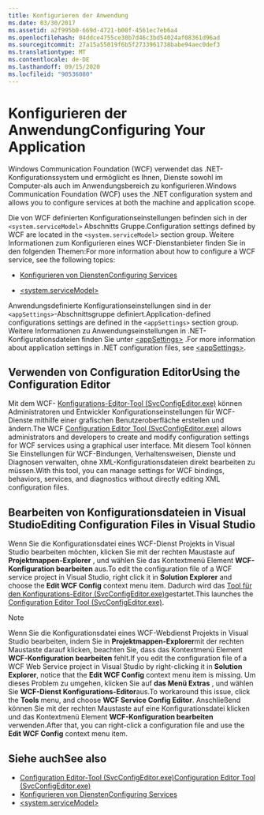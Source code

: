 ```yaml
---
title: Konfigurieren der Anwendung
ms.date: 03/30/2017
ms.assetid: a2f995b0-669d-4721-b00f-4561ec7eb6a4
ms.openlocfilehash: 04ddce4755ce30b7d46c3bd54024af08361d96ad
ms.sourcegitcommit: 27a15a55019f6b5f2733961738babe94aec0def3
ms.translationtype: MT
ms.contentlocale: de-DE
ms.lasthandoff: 09/15/2020
ms.locfileid: "90536080"
---
```

# <a name="configuring-your-application"></a><span data-ttu-id="9240e-102">Konfigurieren der Anwendung</span><span class="sxs-lookup"><span data-stu-id="9240e-102">Configuring Your Application</span></span>
<span data-ttu-id="9240e-103">Windows Communication Foundation (WCF) verwendet das .NET-Konfigurationssystem und ermöglicht es Ihnen, Dienste sowohl im Computer-als auch im Anwendungsbereich zu konfigurieren.</span><span class="sxs-lookup"><span data-stu-id="9240e-103">Windows Communication Foundation (WCF) uses the .NET configuration system and allows you to configure services at both the machine and application scope.</span></span>  
  
 <span data-ttu-id="9240e-104">Die von WCF definierten Konfigurationseinstellungen befinden sich in der `<system.serviceModel>` Abschnitts Gruppe.</span><span class="sxs-lookup"><span data-stu-id="9240e-104">Configuration settings defined by WCF are located in the `<system.serviceModel>` section group.</span></span> <span data-ttu-id="9240e-105">Weitere Informationen zum Konfigurieren eines WCF-Dienstanbieter finden Sie in den folgenden Themen:</span><span class="sxs-lookup"><span data-stu-id="9240e-105">For more information about how to configure a WCF service, see the following topics:</span></span>  
  
- [<span data-ttu-id="9240e-106">Konfigurieren von Diensten</span><span class="sxs-lookup"><span data-stu-id="9240e-106">Configuring Services</span></span>](../configuring-services.md)  
  
- [\<system.serviceModel>](../../configure-apps/file-schema/wcf/system-servicemodel.md)  
  
 <span data-ttu-id="9240e-107">Anwendungsdefinierte Konfigurationseinstellungen sind in der `<appSettings>`-Abschnittsgruppe definiert.</span><span class="sxs-lookup"><span data-stu-id="9240e-107">Application-defined configurations settings are defined in the `<appSettings>` section group.</span></span> <span data-ttu-id="9240e-108">Weitere Informationen zu Anwendungseinstellungen in .NET-Konfigurationsdateien finden Sie unter [\<appSettings>](/previous-versions/dotnet/netframework-4.0/ms228154(v=vs.100)) .</span><span class="sxs-lookup"><span data-stu-id="9240e-108">For more information about application settings in .NET configuration files, see [\<appSettings>](/previous-versions/dotnet/netframework-4.0/ms228154(v=vs.100)).</span></span>  
  
## <a name="using-the-configuration-editor"></a><span data-ttu-id="9240e-109">Verwenden von Configuration Editor</span><span class="sxs-lookup"><span data-stu-id="9240e-109">Using the Configuration Editor</span></span>  
 <span data-ttu-id="9240e-110">Mit dem WCF- [Konfigurations-Editor-Tool (SvcConfigEditor.exe)](../configuration-editor-tool-svcconfigeditor-exe.md) können Administratoren und Entwickler Konfigurationseinstellungen für WCF-Dienste mithilfe einer grafischen Benutzeroberfläche erstellen und ändern.</span><span class="sxs-lookup"><span data-stu-id="9240e-110">The WCF [Configuration Editor Tool (SvcConfigEditor.exe)](../configuration-editor-tool-svcconfigeditor-exe.md) allows administrators and developers to create and modify configuration settings for WCF services using a graphical user interface.</span></span> <span data-ttu-id="9240e-111">Mit diesem Tool können Sie Einstellungen für WCF-Bindungen, Verhaltensweisen, Dienste und Diagnosen verwalten, ohne XML-Konfigurationsdateien direkt bearbeiten zu müssen.</span><span class="sxs-lookup"><span data-stu-id="9240e-111">With this tool, you can manage settings for WCF bindings, behaviors, services, and diagnostics without directly editing XML configuration files.</span></span>  
  
## <a name="editing-configuration-files-in-visual-studio"></a><span data-ttu-id="9240e-112">Bearbeiten von Konfigurationsdateien in Visual Studio</span><span class="sxs-lookup"><span data-stu-id="9240e-112">Editing Configuration Files in Visual Studio</span></span>  
 <span data-ttu-id="9240e-113">Wenn Sie die Konfigurationsdatei eines WCF-Dienst Projekts in Visual Studio bearbeiten möchten, klicken Sie mit der rechten Maustaste auf **Projektmappen-Explorer** , und wählen Sie das Kontextmenü Element **WCF-Konfiguration bearbeiten** aus.</span><span class="sxs-lookup"><span data-stu-id="9240e-113">To edit the configuration file of a WCF service project in Visual Studio, right click it in **Solution Explorer** and choose the **Edit WCF Config** context menu item.</span></span> <span data-ttu-id="9240e-114">Dadurch wird das [Tool für den Konfigurations-Editor (SvcConfigEditor.exe)](../configuration-editor-tool-svcconfigeditor-exe.md)gestartet.</span><span class="sxs-lookup"><span data-stu-id="9240e-114">This launches the [Configuration Editor Tool (SvcConfigEditor.exe)](../configuration-editor-tool-svcconfigeditor-exe.md).</span></span>  
  
> [!NOTE]
> <span data-ttu-id="9240e-115">Wenn Sie die Konfigurationsdatei eines WCF-Webdienst Projekts in Visual Studio bearbeiten, indem Sie in **Projektmappen-Explorer**mit der rechten Maustaste darauf klicken, beachten Sie, dass das Kontextmenü Element **WCF-Konfiguration bearbeiten** fehlt.</span><span class="sxs-lookup"><span data-stu-id="9240e-115">If you edit the configuration file of a WCF Web Service project in Visual Studio by right-clicking it in **Solution Explorer**, notice that the **Edit WCF Config** context menu item is missing.</span></span> <span data-ttu-id="9240e-116">Um dieses Problem zu umgehen, klicken Sie auf **das Menü Extras** , und wählen Sie **WCF-Dienst Konfigurations-Editor**aus.</span><span class="sxs-lookup"><span data-stu-id="9240e-116">To workaround this issue, click the **Tools** menu, and choose **WCF Service Config Editor**.</span></span> <span data-ttu-id="9240e-117">Anschließend können Sie mit der rechten Maustaste auf eine Konfigurationsdatei klicken und das Kontextmenü Element **WCF-Konfiguration bearbeiten** verwenden.</span><span class="sxs-lookup"><span data-stu-id="9240e-117">After that, you can right-click a configuration file and use the **Edit WCF Config** context menu item.</span></span>  
  
## <a name="see-also"></a><span data-ttu-id="9240e-118">Siehe auch</span><span class="sxs-lookup"><span data-stu-id="9240e-118">See also</span></span>

- [<span data-ttu-id="9240e-119">Configuration Editor-Tool (SvcConfigEditor.exe)</span><span class="sxs-lookup"><span data-stu-id="9240e-119">Configuration Editor Tool (SvcConfigEditor.exe)</span></span>](../configuration-editor-tool-svcconfigeditor-exe.md)
- [<span data-ttu-id="9240e-120">Konfigurieren von Diensten</span><span class="sxs-lookup"><span data-stu-id="9240e-120">Configuring Services</span></span>](../configuring-services.md)
- [\<system.serviceModel>](../../configure-apps/file-schema/wcf/system-servicemodel.md)
